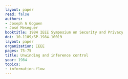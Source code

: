 ```yaml
---
layout: paper
read: false
authors:
- Joseph A Goguen
- José Meseguer
booktitle: 1984 IEEE Symposium on Security and Privacy
doi: 10.1109/SP.1984.10019
layout: paper
organization: IEEE
pages: 75-75
title: Unwinding and inference control
year: 1984
topics:
- information-flow
---
```

